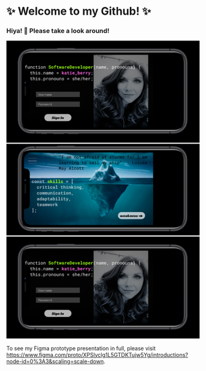 # ✨ Welcome to my Github! ✨ 

### Hiya! 👋 Please take a look around!

<img src='Screenshot 2021-02-09 at 7.59.40 AM.png' alt='Katie Berry Software Engineer' />

<img src='Screenshot 2021-02-09 at 8.07.59 AM.png' alt='Katie Berry Skills' />

<img src='Screenshot 2021-02-09 at 7.59.40 AM.png' alt='Katie Berry Contact' />

To see my Figma prototype presentation in full, please visit https://www.figma.com/proto/XPSlyclg1L5GTDKTujw5Yg/introductions?node-id=0%3A3&scaling=scale-down.


<!--
**kadykat/kadykat* is a repository because its `README.md` (this file) appears on your GitHub profile.
Here are some ideas to get you started:
- 🔭 I’m currently working on ...
- 🌱 I’m currently learning ...
- 👯 I’m looking to collaborate on ...
- 💬 Ask me about ...
- 📫 How to reach me: ...
- 😄 Pronouns: she/her
- ⚡ Fun fact: ...
-->

